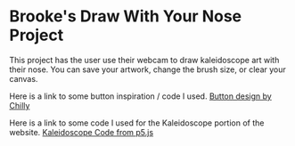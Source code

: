 # Brooke's Draw With Your Nose Project

This project has the user use their webcam to draw kaleidoscope art with their nose. You can save your artwork, change the brush size, or clear your canvas.

Here is a link to some button inspiration / code I used.
[Button design by Chilly](https://codepen.io/ichoosesunny/pen/YGzRaJ)

Here is a link to some code I used for the Kaleidoscope portion of the website.
[Kaleidoscope Code from p5.js](https://p5js.org/examples/interaction-kaleidoscope.html)